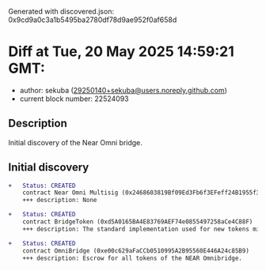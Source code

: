 Generated with discovered.json: 0x9cd9a0c3a1b5495ba2780df78d9ae952f0af658d

# Diff at Tue, 20 May 2025 14:59:21 GMT:

- author: sekuba (<29250140+sekuba@users.noreply.github.com>)
- current block number: 22524093

## Description

Initial discovery of the Near Omni bridge.

## Initial discovery

```diff
+   Status: CREATED
    contract Near Omni Multisig (0x2468603819Bf09Ed3Fb6f3EFeff24B1955f3CDE1)
    +++ description: None
```

```diff
+   Status: CREATED
    contract BridgeToken (0xd5A0165BA4E83769AEF74e0855497258aCe4C88F)
    +++ description: The standard implementation used for new tokens minted by the bridge.
```

```diff
+   Status: CREATED
    contract OmniBridge (0xe00c629aFaCCb0510995A2B95560E446A24c85B9)
    +++ description: Escrow for all tokens of the NEAR Omnibridge.
```
